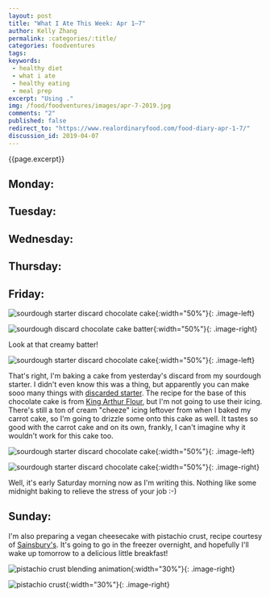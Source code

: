 ```yaml
---
layout: post
title: "What I Ate This Week: Apr 1–7"
author: Kelly Zhang
permalink: :categories/:title/
categories: foodventures
tags:
keywords:
 - healthy diet
 - what i ate
 - healthy eating
 - meal prep
excerpt: "Using ."
img: /food/foodventures/images/apr-7-2019.jpg
comments: "2"
published: false
redirect_to: "https://www.realordinaryfood.com/food-diary-apr-1-7/"
discussion_id: 2019-04-07
---
```



{{page.excerpt}}

## Monday:

## Tuesday:

## Wednesday:

## Thursday:

## Friday:

![sourdough starter discard chocolate cake](sourdough-discard-chocolate-cake-mixing.jpg){:width="50%"}{: .image-left}

![sourdough discard chocolate cake batter](sourdough-discard-chocolate-cake-batter.jpg){:width="50%"}{: .image-right}

Look at that creamy batter!

![sourdough starter discard chocolate cake](sourdough-discard-chocolate-cake-baked.jpg){:width="50%"}{: .image-left}

That's right, I'm baking a cake from yesterday's discard from my sourdough starter. I didn't even know this was a thing, but apparently you can make sooo many things with [discarded starter](https://www.kingarthurflour.com/collections/sourdough-discard-recipes/). The recipe for the base of this chocolate cake is from [King Arthur Flour](https://www.kingarthurflour.com/recipes/sourdough-chocolate-cake-recipe), but I'm not going to use their icing. There's still a ton of cream "cheeze" icing leftover from when I baked my carrot cake, so I'm going to drizzle some onto this cake as well. It tastes so good with the carrot cake and on its own, frankly, I can't imagine why it wouldn't work for this cake too.

![sourdough starter discard chocolate cake](sourdough-discard-chocolate-cake-iced.jpg){:width="50%"}{: .image-left}

![sourdough starter discard chocolate cake](sourdough-discard-chocolate-cake.jpg){:width="50%"}{: .image-right}

Well, it's early Saturday morning now as I'm writing this. Nothing like some midnight baking to relieve the stress of your job :-)

## Sunday:

I'm also preparing a vegan cheesecake with pistachio crust, recipe courtesy of [Sainsbury's](https://www.sainsburysmagazine.co.uk/recipes/desserts/raw-vegan-vanilla-strawberry-and-pistachio-cheesecake). It's going to go in the freezer overnight, and hopefully I'll wake up tomorrow to a delicious little breakfast!

![pistachio crust blending animation](pistachio-cheezecake-crust.jpg){:width="30%"}{: .image-right}

![pistachio crust](pistachio-cheezecake-crust.jpg){:width="30%"}{: .image-right}
